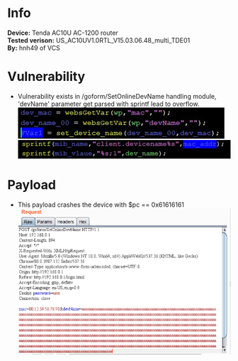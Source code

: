 # Info
**Device:** Tenda AC10U AC-1200 router\
**Tested verison:** US_AC10UV1.0RTL_V15.03.06.48_multi_TDE01\
**By:** hnh49 of VCS
# Vulnerability
* Vulnerability exists in /goform/SetOnlineDevName handling module, 'devName' parameter get parsed with sprintf lead to overflow.\
![cause1](./bof7_SetOnlineDevName_cause_1.JPG)\
![cause2](./bof7_SetOnlineDevName_cause_2.JPG)
# Payload
* This payload crashes the device with $pc == 0x61616161
![payload](./bof7_SetOnlineDevName_payload.PNG)
